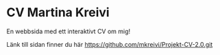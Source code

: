 # CV Martina Kreivi

En webbsida med ett interaktivt CV om mig!

Länk till sidan finner du här
https://github.com/mkreivi/Projekt-CV-2.0.git
